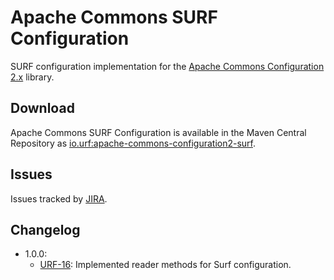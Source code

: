 # Apache Commons SURF Configuration

SURF configuration implementation for the [Apache Commons Configuration 2.x](https://commons.apache.org/proper/commons-configuration/) library.

## Download

Apache Commons SURF Configuration is available in the Maven Central Repository as [io.urf:apache-commons-configuration2-surf](https://search.maven.org/#search%7Cga%7C1%7Cg%3A%22io.urf%22%20AND%20a%3A%22apache-commons-configuration2-surf%22).

## Issues

Issues tracked by [JIRA](https://globalmentor.atlassian.net/projects/URF/).

## Changelog

- 1.0.0: 
	* [URF-16](https://globalmentor.atlassian.net/browse/URF-16): Implemented reader methods for Surf configuration. 
